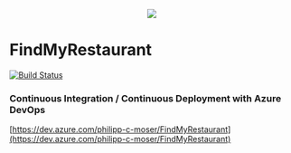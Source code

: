 <p align="center"><img src="https://content.philipp-moser.de/GitHub/7df06cdd-7a95-4065-a9f2-3da84682287b.jpg"></p>



# FindMyRestaurant
[![Build Status](https://dev.azure.com/philipp-c-moser/FindMyRestaurant/_apis/build/status/philipp-c-moser.FindMyRestaurant?branchName=develop)](https://dev.azure.com/philipp-c-moser/FindMyRestaurant/_build/latest?definitionId=33&branchName=develop)



### Continuous Integration / Continuous Deployment with Azure DevOps
[https://dev.azure.com/philipp-c-moser/FindMyRestaurant](https://dev.azure.com/philipp-c-moser/FindMyRestaurant)